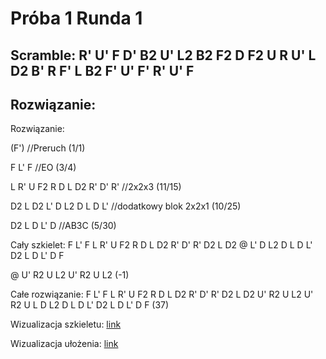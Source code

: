 # Próba 1 Runda 1

## Scramble: R' U' F D' B2 U' L2 B2 F2 D F2 U R U' L D2 B' R F' L B2 F' U' F' R' U' F 

## Rozwiązanie:

Rozwiązanie:

(F') //Preruch (1/1)

F L' F //EO (3/4)

L R' U F2 R D L D2 R' D' R' //2x2x3 (11/15)

D2 L D2 L' D L2 D L D L' //dodatkowy blok 2x2x1 (10/25)

D2 L D L' D //AB3C (5/30)

Cały szkielet:
F L' F L R' U F2 R D L D2 R' D' R' D2 L D2 @ L' D L2 D L D L' D2 L D L' D F

@ U' R2 U L2 U' R2 U L2 (-1)


Całe rozwiązanie:
F L' F L R' U F2 R D L D2 R' D' R' D2 L D2 U' R2 U L2 U' R2 U L D L2 D L D L' D2 L D L' D F (37)

Wizualizacja szkieletu: [link](https://alg.cubing.net/?type=reconstruction&setup=R-_U-_F_L2_B2_D-_F2_R2_U2_F2_L2_R2_D2_L_B-_L_U2_B-_R_B2_R2_D_L_D_R-_U-_F_&alg=U2_B-_R-_B2_U_%2F%2F2x2x2_%0A%0AL-_D_B_L2_%2F%2Fdodatkowe_2x2x1%0A%0AD2_B-_L_D2_B_%2F%2Fdiamond_%26%232b%3B_kolejne_2x2x1_%0AL_D_L-_D_%2F%2Fab5c)

Wizualizacja ułożenia: [link](https://alg.cubing.net/?type=reconstruction&setup=R-_U-_F_L2_B2_D-_F2_R2_U2_F2_L2_R2_D2_L_B-_L_U2_B-_R_B2_R2_D_L_D_R-_U-_F_&alg=U2_B-_R_D-_L-_D2_L2_D-_R2_D_L2_D2_L_D_B2_U_L-_D_B_L2_D2_B-_L_D2_B_L_D_L-_D) 